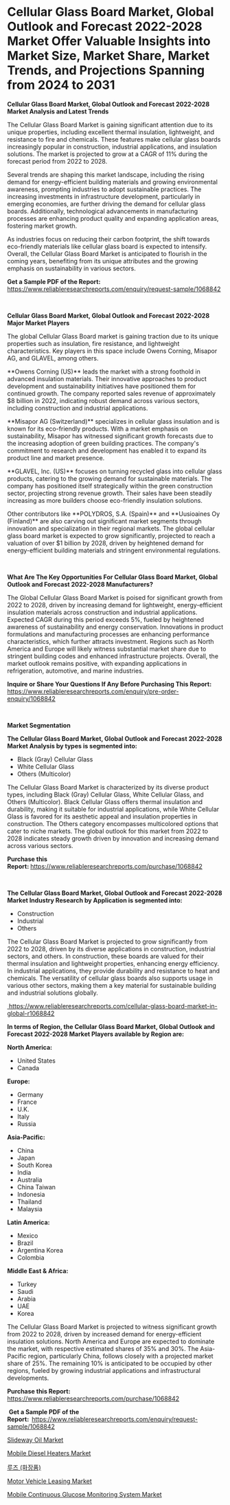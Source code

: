 <p><h1>Cellular Glass Board Market, Global Outlook and Forecast 2022-2028 Market Offer Valuable Insights into Market Size, Market Share, Market Trends, and Projections Spanning from 2024 to 2031</h1></p><p><strong>Cellular Glass Board Market, Global Outlook and Forecast 2022-2028 Market Analysis and Latest Trends</strong></p>
<p><p>The Cellular Glass Board Market is gaining significant attention due to its unique properties, including excellent thermal insulation, lightweight, and resistance to fire and chemicals. These features make cellular glass boards increasingly popular in construction, industrial applications, and insulation solutions. The market is projected to grow at a CAGR of 11% during the forecast period from 2022 to 2028. </p><p>Several trends are shaping this market landscape, including the rising demand for energy-efficient building materials and growing environmental awareness, prompting industries to adopt sustainable practices. The increasing investments in infrastructure development, particularly in emerging economies, are further driving the demand for cellular glass boards. Additionally, technological advancements in manufacturing processes are enhancing product quality and expanding application areas, fostering market growth. </p><p>As industries focus on reducing their carbon footprint, the shift towards eco-friendly materials like cellular glass board is expected to intensify. Overall, the Cellular Glass Board Market is anticipated to flourish in the coming years, benefiting from its unique attributes and the growing emphasis on sustainability in various sectors.</p></p>
<p><strong>Get a Sample PDF of the Report:&nbsp;</strong> <a href="https://www.reliableresearchreports.com/enquiry/request-sample/1068842">https://www.reliableresearchreports.com/enquiry/request-sample/1068842</a></p>
<p>&nbsp;</p>
<p><strong>Cellular Glass Board Market, Global Outlook and Forecast 2022-2028 Major Market Players</strong></p>
<p><p>The global Cellular Glass Board market is gaining traction due to its unique properties such as insulation, fire resistance, and lightweight characteristics. Key players in this space include Owens Corning, Misapor AG, and GLAVEL, among others.</p><p>**Owens Corning (US)** leads the market with a strong foothold in advanced insulation materials. Their innovative approaches to product development and sustainability initiatives have positioned them for continued growth. The company reported sales revenue of approximately $8 billion in 2022, indicating robust demand across various sectors, including construction and industrial applications.</p><p>**Misapor AG (Switzerland)** specializes in cellular glass insulation and is known for its eco-friendly products. With a market emphasis on sustainability, Misapor has witnessed significant growth forecasts due to the increasing adoption of green building practices. The company's commitment to research and development has enabled it to expand its product line and market presence.</p><p>**GLAVEL, Inc. (US)** focuses on turning recycled glass into cellular glass products, catering to the growing demand for sustainable materials. The company has positioned itself strategically within the green construction sector, projecting strong revenue growth. Their sales have been steadily increasing as more builders choose eco-friendly insulation solutions.</p><p>Other contributors like **POLYDROS, S.A. (Spain)** and **Uusioaines Oy (Finland)** are also carving out significant market segments through innovation and specialization in their regional markets. The global cellular glass board market is expected to grow significantly, projected to reach a valuation of over $1 billion by 2028, driven by heightened demand for energy-efficient building materials and stringent environmental regulations.</p></p>
<p>&nbsp;</p>
<p><strong>What Are The Key Opportunities For Cellular Glass Board Market, Global Outlook and Forecast 2022-2028 Manufacturers?</strong></p>
<p><p>The Global Cellular Glass Board Market is poised for significant growth from 2022 to 2028, driven by increasing demand for lightweight, energy-efficient insulation materials across construction and industrial applications. Expected CAGR during this period exceeds 5%, fueled by heightened awareness of sustainability and energy conservation. Innovations in product formulations and manufacturing processes are enhancing performance characteristics, which further attracts investment. Regions such as North America and Europe will likely witness substantial market share due to stringent building codes and enhanced infrastructure projects. Overall, the market outlook remains positive, with expanding applications in refrigeration, automotive, and marine industries.</p></p>
<p><strong>Inquire or Share Your Questions If Any Before Purchasing This Report:</strong> <a href="https://www.reliableresearchreports.com/enquiry/pre-order-enquiry/1068842">https://www.reliableresearchreports.com/enquiry/pre-order-enquiry/1068842</a></p>
<p>&nbsp;</p>
<p><strong>Market Segmentation</strong></p>
<p><strong>The Cellular Glass Board Market, Global Outlook and Forecast 2022-2028 Market Analysis by types is segmented into:</strong></p>
<p><ul><li>Black (Gray) Cellular Glass</li><li>White Cellular Glass</li><li>Others (Multicolor)</li></ul></p>
<p><p>The Cellular Glass Board Market is characterized by its diverse product types, including Black (Gray) Cellular Glass, White Cellular Glass, and Others (Multicolor). Black Cellular Glass offers thermal insulation and durability, making it suitable for industrial applications, while White Cellular Glass is favored for its aesthetic appeal and insulation properties in construction. The Others category encompasses multicolored options that cater to niche markets. The global outlook for this market from 2022 to 2028 indicates steady growth driven by innovation and increasing demand across various sectors.</p></p>
<p><strong>Purchase this Report:&nbsp;</strong><a href="https://www.reliableresearchreports.com/purchase/1068842">https://www.reliableresearchreports.com/purchase/1068842</a></p>
<p>&nbsp;</p>
<p><strong>The Cellular Glass Board Market, Global Outlook and Forecast 2022-2028 Market Industry Research by Application is segmented into:</strong></p>
<p><ul><li>Construction</li><li>Industrial</li><li>Others</li></ul></p>
<p><p>The Cellular Glass Board Market is projected to grow significantly from 2022 to 2028, driven by its diverse applications in construction, industrial sectors, and others. In construction, these boards are valued for their thermal insulation and lightweight properties, enhancing energy efficiency. In industrial applications, they provide durability and resistance to heat and chemicals. The versatility of cellular glass boards also supports usage in various other sectors, making them a key material for sustainable building and industrial solutions globally.</p></p>
<p><a href="https://www.reliableresearchreports.com/cellular-glass-board-market-in-global-r1068842">&nbsp;https://www.reliableresearchreports.com/cellular-glass-board-market-in-global-r1068842</a></p>
<p><strong>In terms of Region, the Cellular Glass Board Market, Global Outlook and Forecast 2022-2028 Market Players available by Region are:</strong></p>
<p>
    <p> <strong> North America: </strong>
        <ul>
            <li>United States</li>
            <li>Canada</li>
        </ul>
        </p> 
    <p> <strong> Europe: </strong>
        <ul>
            <li>Germany</li>
            <li>France</li>
            <li>U.K.</li>
            <li>Italy</li>
            <li>Russia</li>
        </ul>
        </p> 
    <p> <strong> Asia-Pacific: </strong>
        <ul>
            <li>China</li>
            <li>Japan</li>
            <li>South Korea</li>
            <li>India</li>
            <li>Australia</li>
            <li>China Taiwan</li>
            <li>Indonesia</li>
            <li>Thailand</li>
            <li>Malaysia</li>
        </ul>
        </p> 
    <p> <strong> Latin America: </strong>
        <ul>
            <li>Mexico</li>
            <li>Brazil</li>
            <li>Argentina Korea</li>
            <li>Colombia</li>
        </ul>
        </p> 
    <p> <strong> Middle East & Africa: </strong>
        <ul>
            <li>Turkey</li>
            <li>Saudi</li>
            <li>Arabia</li>
            <li>UAE</li>
            <li>Korea</li>
        </ul>
    </p>
    </p>
<p><p>The Cellular Glass Board Market is projected to witness significant growth from 2022 to 2028, driven by increased demand for energy-efficient insulation solutions. North America and Europe are expected to dominate the market, with respective estimated shares of 35% and 30%. The Asia-Pacific region, particularly China, follows closely with a projected market share of 25%. The remaining 10% is anticipated to be occupied by other regions, fueled by growing industrial applications and infrastructural developments.</p></p>
<p><strong>Purchase this Report: </strong><a href="https://www.reliableresearchreports.com/purchase/1068842">https://www.reliableresearchreports.com/purchase/1068842</a></p>
<p>&nbsp;<strong>Get a Sample PDF of the Report:&nbsp;&nbsp;</strong><a href="https://www.reliableresearchreports.com/enquiry/request-sample/1068842">https://www.reliableresearchreports.com/enquiry/request-sample/1068842</a></p>
<p><strong></strong></p>
<p><p><a href="https://medium.com/@marilynfhghoster53/slideway-oil-market-research-report-exploring-market-size-and-revenue-analysis-for-slideway-oil-8d87dee420ea">Slideway Oil Market</a></p><p><a href="https://issuu.com/reportprime-2/docs/mobile-diesel-heaters-market-size-2030.pptx">Mobile Diesel Heaters Market</a></p><p><a href="https://github.com/mdmazharulnwr786/Market-Research-Report-List-2/blob/main/4776449108349.md">루즈 (화장품)</a></p><p><a href="https://www.linkedin.com/pulse/motor-vehicle-leasing-market-share-analysis-growth-vmk7e?trackingId=dJQDJl6uRUS8WBS%2Bm66nOw%3D%3D">Motor Vehicle Leasing Market</a></p><p><a href="https://issuu.com/reportprime-2/docs/mobile-continuous-glucose-monitorin_711b865ce8b939">Mobile Continuous Glucose Monitoring System Market</a></p></p>